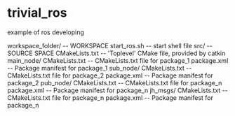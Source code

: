 # trivial_ros
example of ros 
developing


workspace_folder/        -- WORKSPACE
start_ros.sh              -- start shell file
  src/                   -- SOURCE SPACE
    CMakeLists.txt       -- 'Toplevel' CMake file, provided by catkin
    main_node/
      CMakeLists.txt     -- CMakeLists.txt file for package_1
      package.xml        -- Package manifest for package_1
    sub_node/
      CMakeLists.txt     -- CMakeLists.txt file for package_2
      package.xml        -- Package manifest for package_2
    pub_node/
      CMakeLists.txt     -- CMakeLists.txt file for package_n
      package.xml        -- Package manifest for package_n
    jh_msgs/
      CMakeLists.txt     -- CMakeLists.txt file for package_n
      package.xml        -- Package manifest for package_n
      
      
      
      
